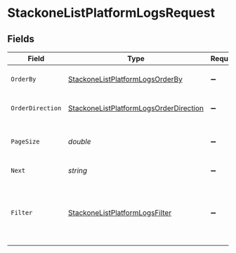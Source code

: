 # StackoneListPlatformLogsRequest


## Fields

| Field                                                                                                     | Type                                                                                                      | Required                                                                                                  | Description                                                                                               | Example                                                                                                   |
| --------------------------------------------------------------------------------------------------------- | --------------------------------------------------------------------------------------------------------- | --------------------------------------------------------------------------------------------------------- | --------------------------------------------------------------------------------------------------------- | --------------------------------------------------------------------------------------------------------- |
| `OrderBy`                                                                                                 | [StackoneListPlatformLogsOrderBy](../../Models/Requests/StackoneListPlatformLogsOrderBy.md)               | :heavy_minus_sign:                                                                                        | The field to order the results by.                                                                        | created_at                                                                                                |
| `OrderDirection`                                                                                          | [StackoneListPlatformLogsOrderDirection](../../Models/Requests/StackoneListPlatformLogsOrderDirection.md) | :heavy_minus_sign:                                                                                        | The direction to order the results by.                                                                    | asc                                                                                                       |
| `PageSize`                                                                                                | *double*                                                                                                  | :heavy_minus_sign:                                                                                        | The number of results per page (default value is 25)                                                      |                                                                                                           |
| `Next`                                                                                                    | *string*                                                                                                  | :heavy_minus_sign:                                                                                        | The unified cursor                                                                                        |                                                                                                           |
| `Filter`                                                                                                  | [StackoneListPlatformLogsFilter](../../Models/Requests/StackoneListPlatformLogsFilter.md)                 | :heavy_minus_sign:                                                                                        | Filter parameters that allow greater customisation of the list response                                   |                                                                                                           |